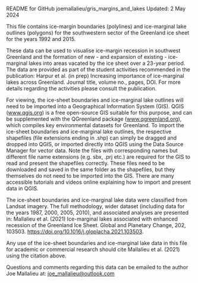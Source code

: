 README for GitHub joemallalieu/gris_margins_and_lakes
Updated: 2 May 2024

This file contains ice-margin boundaries (polylines) and ice-marginal lake outlines (polygons) for the southwestern sector of the Greenland ice sheet for the years 1992 and 2015.

These data can be used to visualise ice-margin recession in southwest Greenland and the formation of new - and expansion of existing - ice-marginal lakes into areas vacated by the ice sheet over a 23-year period. The data are provided as part of the student activities recommended in the publication: Harpur et al. (in prep) Increasing importance of ice-marginal lakes across Greenland. Journal title, volume no., pages, DOI. For more details regarding the activities please consult the publication.

For viewing, the ice-sheet boundaries and ice-marginal lake outlines will need to be imported into a Geographical Information System (GIS). QGIS (www.qgis.org) is a free open-source GIS suitable for this purpose, and can be supplemented with the QGreenland package (www.qgreenland.org), which compiles key environmental datasets for Greenland. To import the ice-sheet boundaries and ice-marginal lake outlines, the respective shapefiles (file extensions ending in .shp) can simply be dragged and dropped into QGIS, or imported directly into QGIS using the Data Source Manager for vector data. Note the files with corresponding names but different file name extensions (e.g. sbx, .prj etc.) are required for the GIS to read and present the shapefiles correctly. These files need to be downloaded and saved in the same folder as the shapefiles, but they themselves do not need to be imported into the GIS. There are many accessible tutorials and videos online explaining how to import and present data in QGIS.

The ice-sheet boundaries and ice-marginal lake data were classified from Landsat imagery. The full methodology, wider dataset (including data for the years 1987, 2000, 2005, 2010), and associated analyses are presented in: Mallalieu et al. (2021) Ice-marginal lakes associated with enhanced recession of the Greenland Ice Sheet. Global and Planetary Change, 202, 103503. https://doi.org/10.1016/j.gloplacha.2021.103503.

Any use of the ice-sheet boundaries and ice-marginal lake data in this file for academic or commercial research should cite Mallalieu et al. (2021) using the citation above.

Questions and comments regarding this data can be emailed to the author Joe Mallalieu at: joe_mallalieu@outlook.com

